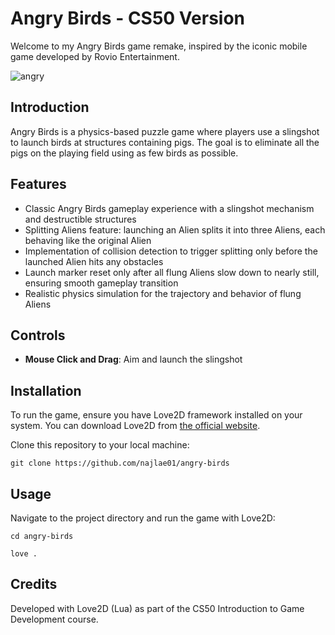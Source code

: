 # Angry Birds - CS50 Version

Welcome to my Angry Birds game remake, inspired by the iconic mobile game developed by Rovio Entertainment.

![angry](https://github.com/najlae01/angry-birds/assets/88176530/d6204ee6-1554-41c4-a5df-7e491ce668ab)


## Introduction

Angry Birds is a physics-based puzzle game where players use a slingshot to launch birds at structures containing pigs. The goal is to eliminate all the pigs on the playing field using as few birds as possible.

## Features

- Classic Angry Birds gameplay experience with a slingshot mechanism and destructible structures
- Splitting Aliens feature: launching an Alien splits it into three Aliens, each behaving like the original Alien
- Implementation of collision detection to trigger splitting only before the launched Alien hits any obstacles
- Launch marker reset only after all flung Aliens slow down to nearly still, ensuring smooth gameplay transition
- Realistic physics simulation for the trajectory and behavior of flung Aliens

## Controls

- **Mouse Click and Drag**: Aim and launch the slingshot

## Installation

To run the game, ensure you have Love2D framework installed on your system. You can download Love2D from [the official website](https://love2d.org/).

Clone this repository to your local machine:

```
git clone https://github.com/najlae01/angry-birds
```

## Usage

Navigate to the project directory and run the game with Love2D:

```
cd angry-birds
```
```
love .
```

## Credits

Developed with Love2D (Lua) as part of the CS50 Introduction to Game Development course.
